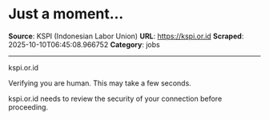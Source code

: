 # Just a moment...

**Source**: KSPI (Indonesian Labor Union)
**URL**: https://kspi.or.id
**Scraped**: 2025-10-10T06:45:08.966752
**Category**: jobs

---

kspi.or.id

Verifying you are human. This may take a few seconds.

kspi.or.id needs to review the security of your connection before proceeding.
